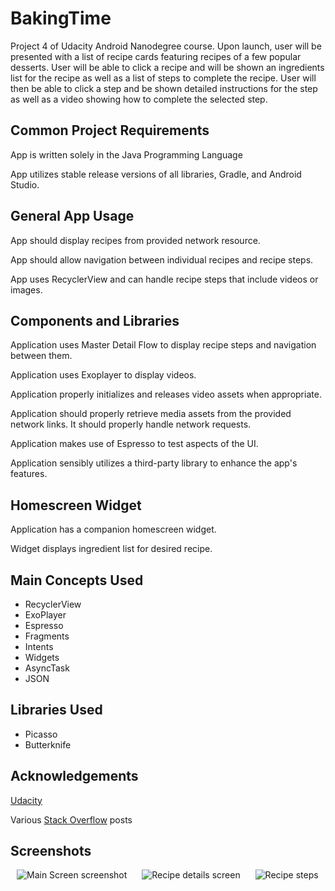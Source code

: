 # BakingTime
Project 4 of Udacity Android Nanodegree course. Upon launch, user will be presented with a list of recipe cards featuring recipes of a few popular desserts. User will be able to click a recipe and will be shown an ingredients list for the recipe as well as a list of steps to complete the recipe. User will then be able to click a step and be shown detailed instructions for the step as well as a video showing how to complete the selected step. 
<h2>Common Project Requirements</h2>
<p>App is written solely in the Java Programming Language</p>
<p>App utilizes stable release versions of all libraries, Gradle, and Android Studio.</p>
<h2>General App Usage</h2>
<p>App should display recipes from provided network resource.</p>
<p>App should allow navigation between individual recipes and recipe steps.</p>
<p>App uses RecyclerView and can handle recipe steps that include videos or images.</p>
<h2>Components and Libraries</h2>
<p>Application uses Master Detail Flow to display recipe steps and navigation between them.</p>
<p>Application uses Exoplayer to display videos.</p>
<p>Application properly initializes and releases video assets when appropriate.</p>
<p>Application should properly retrieve media assets from the provided network links. It should properly handle network requests.</p>
<p>Application makes use of Espresso to test aspects of the UI.</p>
<p>Application sensibly utilizes a third-party library to enhance the app's features.</p>
<h2>Homescreen Widget</h2>
<p>Application has a companion homescreen widget.</p>
<p>Widget displays ingredient list for desired recipe.</p>
<h2>Main Concepts Used</h2>
<ul><li>RecyclerView</li>
  <li>ExoPlayer</li>
  <li>Espresso</li>
  <li>Fragments</li>
  <li>Intents</li>
  <li>Widgets</li>
  <li>AsyncTask</li>
  <li>JSON</li></ul>
  <h2>Libraries Used</h2>
  <ul><li>Picasso</li>
  <li>Butterknife</li></ul>
<h2>Acknowledgements</h2>
<p><a href="https://www.udacity.com">Udacity</a></p>
<p>Various <a href="https://stackoverflow.com/">Stack Overflow</a> posts</p>
<h2>Screenshots</h2>
<p><img src="https://user-images.githubusercontent.com/22454498/45637278-a65c4080-ba6f-11e8-9b77-8644678e3094.png" alt="Main Screen screenshot" hspace="10">
<img src="https://user-images.githubusercontent.com/22454498/45638291-677bba00-ba72-11e8-94ac-6bcf393347d0.png" alt="Recipe details screen" hspace="10">
<img src="https://user-images.githubusercontent.com/22454498/45638740-b118d480-ba73-11e8-9ab6-086bef25990e.png" alt="Recipe steps" hspace="10">

